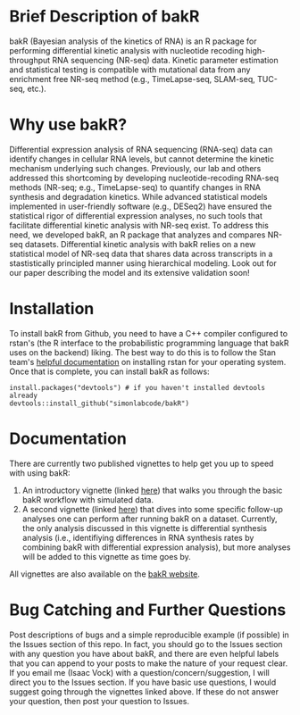 # Brief Description of bakR
bakR (Bayesian analysis of the kinetics of RNA) is an R package for performing differential kinetic analysis with nucleotide recoding high-throughput RNA sequencing (NR-seq) data. 
Kinetic parameter estimation and statistical testing is compatible with mutational data from any enrichment free NR-seq method (e.g., TimeLapse-seq, SLAM-seq, TUC-seq, etc.).

# Why use bakR?
Differential expression analysis of RNA sequencing (RNA-seq) data can identify changes in cellular RNA levels, but cannot determine the kinetic mechanism underlying such changes. Previously, our lab and others addressed this shortcoming by developing nucleotide-recoding RNA-seq methods (NR-seq; e.g., TimeLapse-seq) to quantify changes in RNA synthesis and degradation kinetics. While advanced statistical models implemented in user-friendly software (e.g., DESeq2) have ensured the statistical rigor of differential expression analyses, no such tools that facilitate differential kinetic analysis with NR-seq exist. To address this need, we developed bakR, an R package that analyzes and compares NR-seq datasets. Differential kinetic analysis with bakR relies on a new statistical model of NR-seq data that shares data across transcripts in a stastistically principled manner using hierarchical modeling. Look out for our paper describing the model and its extensive validation soon!

# Installation
To install bakR from Github, you need to have a C++ compiler configured to rstan's (the R interface to the probabilistic programming language that bakR uses on the backend) liking. The best way to do this is to follow the Stan team's [helpful documentation](https://github.com/stan-dev/rstan/wiki/RStan-Getting-Started) on installing rstan for your operating system. Once that is complete, you can install bakR as follows:

    install.packages("devtools") # if you haven't installed devtools already
    devtools::install_github("simonlabcode/bakR")

# Documentation
There are currently two published vignettes to help get you up to speed with using bakR:

  1. An introductory vignette (linked [here](https://rpubs.com/isaacvock/923586)) that walks you through the basic bakR workflow with simulated data.
  2. A second vignette (linked [here](https://rpubs.com/isaacvock/923576)) that dives into some specific follow-up analyses one can perform after running bakR on a dataset. Currently, the only analysis discussed in this vignette is differential synthesis analysis (i.e., identifiying differences in RNA synthesis rates by combining bakR with differential expression analysis), but more analyses will be added to this vignette as time goes by.
  
All vignettes are also available on the [bakR website](https://simonlabcode.github.io/bakR/index.html).

# Bug Catching and Further Questions
Post descriptions of bugs and a simple reproducible example (if possible) in the Issues section of this repo. In fact, you should go to the Issues section with any question you have about bakR, and there are even helpful labels that you can append to your posts to make the nature of your request clear. If you email me (Isaac Vock) with a question/concern/suggestion, I will direct you to the Issues section. If you have basic use questions, I would suggest going through the vignettes linked above. If these do not answer your question, then post your question to Issues.

